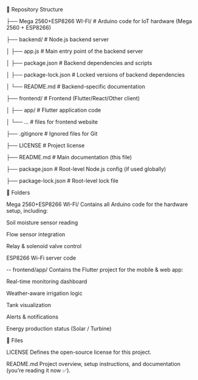 📂 Repository Structure

├── Mega 2560+ESP8266 WI-FI/   # Arduino code for IoT hardware (Mega 2560 + ESP8266)

├── backend/                   # Node.js backend server

│   ├── app.js                 # Main entry point of the backend server

│   ├── package.json           # Backend dependencies and scripts

│   ├── package-lock.json      # Locked versions of backend dependencies

│   └── README.md              # Backend-specific documentation

├── frontend/                  # Frontend (Flutter/React/Other client)

│   ├── app/                   # Flutter application code

│   └── ...                    # files for frontend website

├── .gitignore                 # Ignored files for Git

├── LICENSE                    # Project license

├── README.md                  # Main documentation (this file)

├── package.json               # Root-level Node.js config (if used globally)

├── package-lock.json          # Root-level lock file




📁 Folders

Mega 2560+ESP8266 WI-FI/
Contains all Arduino code for the hardware setup, including:

Soil moisture sensor reading

Flow sensor integration

Relay & solenoid valve control

ESP8266 Wi-Fi server code

-- frontend/app/
Contains the Flutter project for the mobile & web app:

Real-time monitoring dashboard

Weather-aware irrigation logic

Tank visualization

Alerts & notifications

Energy production status (Solar / Turbine)

📄 Files

LICENSE
Defines the open-source license for this project.

README.md
Project overview, setup instructions, and documentation (you’re reading it now ✅).
